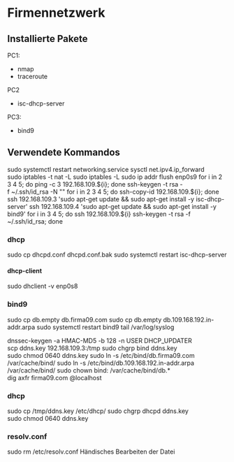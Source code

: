 # Firmennetzwerk

## Installierte Pakete

PC1:
  - nmap
  - traceroute

PC2
  - isc-dhcp-server

PC3:
  - bind9

## Verwendete Kommandos

sudo systemctl restart networking.service
sysctl net.ipv4.ip_forward
sudo iptables -t nat -L
sudo iptables -L
sudo ip addr flush enp0s9
for i in 2 3 4 5; do ping -c 3 192.168.109.${i}; done
ssh-keygen -t rsa -f ~/.ssh/id_rsa -N ""
for i in 2 3 4 5; do ssh-copy-id 192.168.109.${i}; done
ssh 192.168.109.3 'sudo apt-get update && sudo apt-get install -y isc-dhcp-server'
ssh 192.168.109.4 'sudo apt-get update && sudo apt-get install -y bind9'
for i in 3 4 5; do ssh 192.168.109.${i} ssh-keygen -t rsa -f ~/.ssh/id_rsa; done

### dhcp
sudo cp dhcpd.conf dhcpd.conf.bak
sudo systemctl restart isc-dhcp-server

#### dhcp-client
sudo dhclient -v enp0s8

### bind9
sudo cp db.empty db.firma09.com
sudo cp db.empty db.109.168.192.in-addr.arpa
sudo systemctl restart bind9
tail /var/log/syslog

dnssec-keygen -a HMAC-MD5 -b 128 -n USER DHCP_UPDATER
scp ddns.key 192.168.109.3:/tmp
sudo chgrp bind ddns.key
sudo chmod 0640 ddns.key
sudo ln -s /etc/bind/db.firma09.com /var/cache/bind/
sudo ln -s /etc/bind/db.109.168.192.in-addr.arpa /var/cache/bind/
sudo chown bind: /var/cache/bind/db.*
dig axfr firma09.com @localhost

### dhcp

sudo cp /tmp/ddns.key /etc/dhcp/
sudo chgrp dhcpd ddns.key
sudo chmod 0640 ddns.key

### resolv.conf
sudo rm /etc/resolv.conf
Händisches Bearbeiten der Datei
